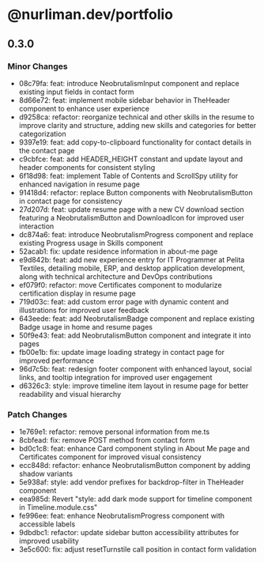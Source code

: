# @nurliman.dev/portfolio

## 0.3.0

### Minor Changes

- 08c79fa: feat: introduce NeobrutalismInput component and replace existing input fields in contact form
- 8d66e72: feat: implement mobile sidebar behavior in TheHeader component to enhance user experience
- d9258ca: refactor: reorganize technical and other skills in the resume to improve clarity and structure, adding new skills and categories for better categorization
- 9397e19: feat: add copy-to-clipboard functionality for contact details in the contact page
- c9cbfce: feat: add HEADER_HEIGHT constant and update layout and header components for consistent styling
- 6f18d98: feat: implement Table of Contents and ScrollSpy utility for enhanced navigation in resume page
- 91418d4: refactor: replace Button components with NeobrutalismButton in contact page for consistency
- 27d207d: feat: update resume page with a new CV download section featuring a NeobrutalismButton and DownloadIcon for improved user interaction
- dc874a6: feat: introduce NeobrutalismProgress component and replace existing Progress usage in Skills component
- 52acab1: fix: update residence information in about-me page
- e9d842b: feat: add new experience entry for IT Programmer at Pelita Textiles, detailing mobile, ERP, and desktop application development, along with technical architecture and DevOps contributions
- ef079f0: refactor: move Certificates component to modularize certification display in resume page
- 719d03c: feat: add custom error page with dynamic content and illustrations for improved user feedback
- 643eede: feat: add NeobrutalismBadge component and replace existing Badge usage in home and resume pages
- 50f9e43: feat: add NeobrutalismButton component and integrate it into pages
- fb00e1b: fix: update image loading strategy in contact page for improved performance
- 96d7c5b: feat: redesign footer component with enhanced layout, social links, and tooltip integration for improved user engagement
- d6326c3: style: improve timeline item layout in resume page for better readability and visual hierarchy

### Patch Changes

- 1e769e1: refactor: remove personal information from me.ts
- 8cbfead: fix: remove POST method from contact form
- bd0c1c8: feat: enhance Card component styling in About Me page and Certificates component for improved visual consistency
- ecc848d: refactor: enhance NeobrutalismButton component by adding shadow variants
- 5e938af: style: add vendor prefixes for backdrop-filter in TheHeader component
- eea985d: Revert "style: add dark mode support for timeline component in Timeline.module.css"
- fe996ee: feat: enhance NeobrutalismProgress component with accessible labels
- 9dbdbc1: refactor: update sidebar button accessibility attributes for improved usability
- 3e5c600: fix: adjust resetTurnstile call position in contact form validation
